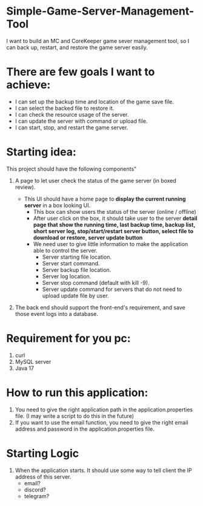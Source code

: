 # Simple-Game-Server-Management-Tool
I want to build an MC and CoreKeeper game sever management tool, so I can back up, restart, and restore the game server easily. 

# There are few goals I want to achieve:
- I can set up the backup time and location of the game save file.
- I can select the backed file to restore it.
- I can check the resource usage of the server.
- I can update the server with command or upload file.
- I can start, stop, and restart the game server. 

# Starting idea:
This project should have the following components"
1. A page to let user check the status of the game server (in boxed review).
   - This UI should have a home page to **display the current running server** in a box looking UI.
     - This box can show users the status of the server (online / offline)
     - After user click on the box, it should take user to the server **detail page that show the running time, 
     last backup time, backup list, short server log, stop/start/restart server button, select file to download 
     or restore, server update button**
     - We need user to give little information to make the application able to control the server. 
       - Server starting file location.
       - Server start command.
       - Server backup file location.
       - Server log location.
       - Server stop command (default with kill -9).
       - Server update command for servers that do not need to upload update file by user.
       
2. The back end should support the front-end's requirement, and save those event logs into a database.

# Requirement for you pc:
1. curl
2. MySQL server 
3. Java 17

# How to run this application:
1. You need to give the right application path in the application.properties file. (I may write a script to do this in the future)
2. If you want to use the email function, you need to give the right email address and password in the application.properties file.


# Starting Logic 
1. When the application starts. It should use some way to tell client the IP address of this server. 
   - email? 
   - discord?
   - telegram?


